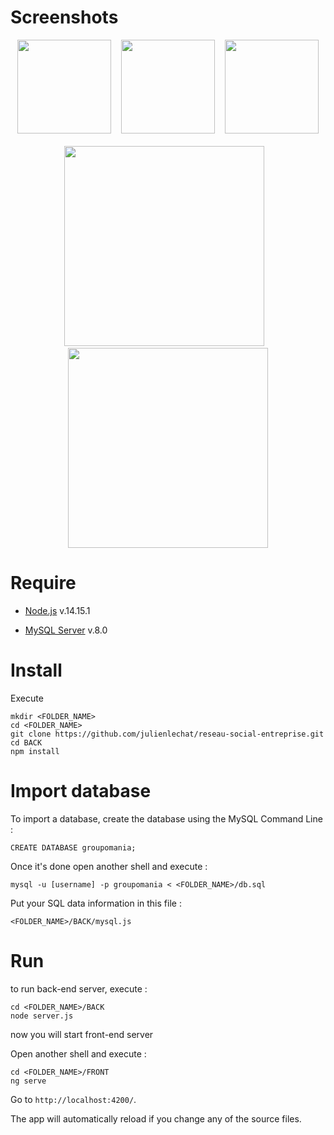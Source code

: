 # Screenshots

<div align="center">
    <img src="https://github.com/julienlechat/reseau-social-entreprise/blob/main/screenshot/login.PNG?raw=true" height="150px"</img>
    <img height="0" width="8px">
    <img src="https://github.com/julienlechat/reseau-social-entreprise/blob/main/screenshot/actuality-2.PNG?raw=true" height="150px"</img>
    <img height="0" width="8px">
    <img src="https://github.com/julienlechat/reseau-social-entreprise/blob/main/screenshot/settings.PNG?raw=true" height="150px"</img>
</div><br />
<div align="center">
    <img src="https://github.com/julienlechat/reseau-social-entreprise/blob/main/screenshot/actuality-1.PNG?raw=true" height="320px"</img>
    <img height="0" width="8px">
    <img src="https://github.com/julienlechat/reseau-social-entreprise/blob/main/screenshot/profile.PNG?raw=true" height="320px"</img>
</div>


# Require

- [Node.js](https://nodejs.org/fr/download/releases/) v.14.15.1

- [MySQL Server](https://www.mysql.com/fr/downloads/) v.8.0


# Install

Execute

```Shell
mkdir <FOLDER_NAME>
cd <FOLDER_NAME>
git clone https://github.com/julienlechat/reseau-social-entreprise.git
cd BACK
npm install
```


# Import database

To import a database, create the database using the MySQL Command Line :

```Shell
CREATE DATABASE groupomania;
```

Once it's done open another shell and execute : 

```Shell
mysql -u [username] -p groupomania < <FOLDER_NAME>/db.sql
```

Put your SQL data information in this file :

```Shell
<FOLDER_NAME>/BACK/mysql.js
```


# Run

to run back-end server, execute :

```Shell
cd <FOLDER_NAME>/BACK
node server.js
```

now you will start front-end server

Open another shell and execute :

```Shell
cd <FOLDER_NAME>/FRONT
ng serve
```

Go to `http://localhost:4200/`.

The app will automatically reload if you change any of the source files.
